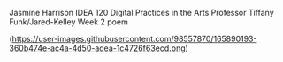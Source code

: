 Jasmine Harrison
IDEA 120 Digital Practices in the Arts
Professor Tiffany Funk/Jared-Kelley
Week 2 poem

(https://user-images.githubusercontent.com/98557870/165890193-360b474e-ac4a-4d50-adea-1c4726f63ecd.png)



